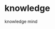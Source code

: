 # knowledge
knowledge mind

 [零信任网络]: https://github.com/liojian198/knowledge/blob/main/%E9%9B%B6%E4%BF%A1%E4%BB%BB%E7%BD%91%E7%BB%9C/README.md   "零信任网络"

[Google]: [http://google.com/]

